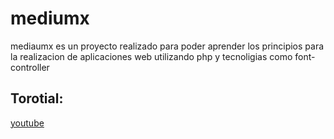 
# mediumx
mediaumx es un proyecto realizado para poder aprender los principios para la realizacion de aplicaciones web utilizando php y tecnoligias como font-controller

## Torotial: 

[youtube](https://www.youtube.com/watch?v=uPOEsBkqilQ&list=PLl0oUc8Sq1BW608GEdgM_eCiN895GyD4B)
